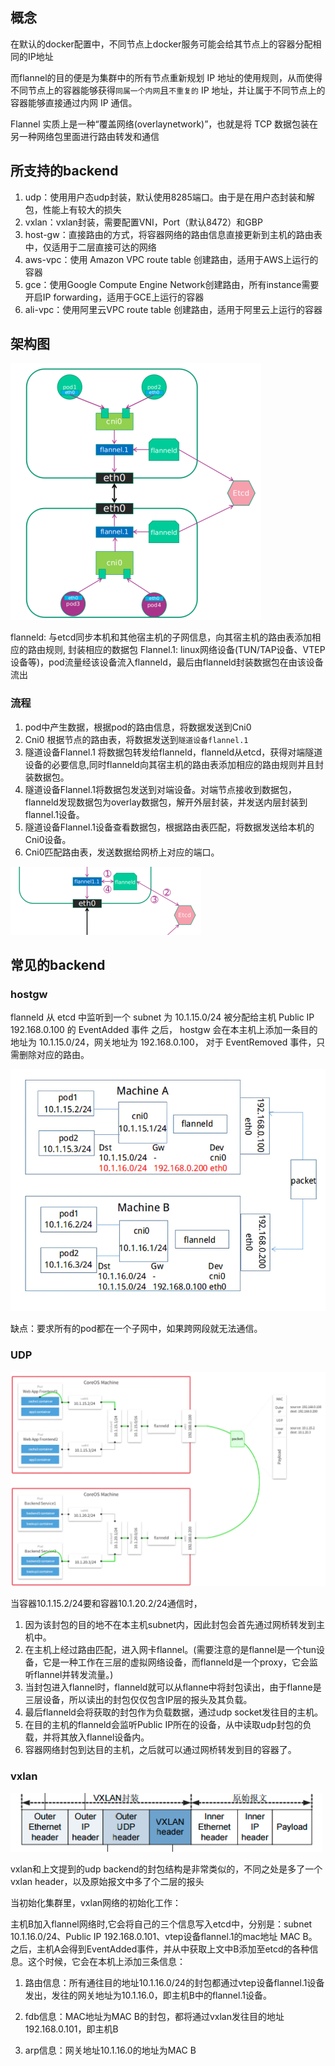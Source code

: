 ## 概念
在默认的docker配置中，不同节点上docker服务可能会给其节点上的容器分配相同的IP地址

而flannel的目的便是为集群中的所有节点重新规划 IP 地址的使用规则，从而使得不同节点上的容器能够获得`同属一个内网`且`不重复的` IP 地址，并让属于不同节点上的容器能够直接通过内网 IP 通信。

Flannel 实质上是一种“覆盖网络(overlaynetwork)”，也就是将 TCP 数据包装在另一种网络包里面进行路由转发和通信

## 所支持的backend
1. udp：使用用户态udp封装，默认使用8285端口。由于是在用户态封装和解包，性能上有较大的损失
2. vxlan：vxlan封装，需要配置VNI，Port（默认8472）和GBP
3. host-gw：直接路由的方式，将容器网络的路由信息直接更新到主机的路由表中，仅适用于二层直接可达的网络
4. aws-vpc：使用 Amazon VPC route table 创建路由，适用于AWS上运行的容器
5. gce：使用Google Compute Engine Network创建路由，所有instance需要开启IP forwarding，适用于GCE上运行的容器
6. ali-vpc：使用阿里云VPC route table 创建路由，适用于阿里云上运行的容器

## 架构图
![](flannel-1.png)

flanneld: 与etcd同步本机和其他宿主机的子网信息，向其宿主机的路由表添加相应的路由规则, 封装相应的数据包
Flannel.1: linux网络设备(TUN/TAP设备、VTEP设备等)，pod流量经该设备流入flanneld，最后由flanneld封装数据包在由该设备流出

### 流程
1. pod中产生数据，根据pod的路由信息，将数据发送到Cni0
2. Cni0 根据节点的路由表，将数据发送到`隧道设备flannel.1`
3. 隧道设备Flannel.1 将数据包转发给flanneld，flanneld从etcd，获得对端隧道设备的必要信息,同时flanneld向其宿主机的路由表添加相应的路由规则并且封装数据包。
4. 隧道设备Flannel.1将数据包发送到对端设备。对端节点接收到数据包，flanneld发现数据包为overlay数据包，解开外层封装，并发送内层封装到flannel.1设备。
5. 隧道设备Flannel.1设备查看数据包，根据路由表匹配，将数据发送给本机的Cni0设备。
6. Cni0匹配路由表，发送数据给网桥上对应的端口。

![](flannel-3.png)

## 常见的backend

### hostgw
flanneld 从 etcd 中监听到一个  subnet 为 10.1.15.0/24 被分配给主机 Public IP 192.168.0.100 的 EventAdded 事件 之后，
hostgw 会在本主机上添加一条目的地址为 10.1.15.0/24，网关地址为 192.168.0.100，
对于 EventRemoved 事件，只需删除对应的路由。

![](hostgw.pnd.png)

缺点：要求所有的pod都在一个子网中，如果跨网段就无法通信。

### UDP
![](Upd.png)

当容器10.1.15.2/24要和容器10.1.20.2/24通信时，

1. 因为该封包的目的地不在本主机subnet内，因此封包会首先通过网桥转发到主机中。
2. 在主机上经过路由匹配，进入网卡flannel。(需要注意的是flannel是一个tun设备，它是一种工作在三层的虚拟网络设备，而flanneld是一个proxy，它会监听flannel并转发流量。)
3. 当封包进入flannel时，flanneld就可以从flanne中将封包读出，由于flanne是三层设备，所以读出的封包仅仅包含IP层的报头及其负载。
4. 最后flanneld会将获取的封包作为负载数据，通过udp socket发往目的主机。
5. 在目的主机的flanneld会监听Public IP所在的设备，从中读取udp封包的负载，并将其放入flannel设备内。
6. 容器网络封包到达目的主机，之后就可以通过网桥转发到目的容器了。

### vxlan
![](vxlan.png)

vxlan和上文提到的udp backend的封包结构是非常类似的，不同之处是多了一个vxlan header，以及原始报文中多了个二层的报头

当初始化集群里，vxlan网络的初始化工作：

主机B加入flannel网络时,它会将自己的三个信息写入etcd中，分别是：subnet 10.1.16.0/24、Public IP 192.168.0.101、vtep设备flannel.1的mac地址 MAC B。之后，主机A会得到EventAdded事件，并从中获取上文中B添加至etcd的各种信息。这个时候，它会在本机上添加三条信息：

1) 路由信息：所有通往目的地址10.1.16.0/24的封包都通过vtep设备flannel.1设备发出，发往的网关地址为10.1.16.0，即主机B中的flannel.1设备。

2) fdb信息：MAC地址为MAC B的封包，都将通过vxlan发往目的地址192.168.0.101，即主机B

3) arp信息：网关地址10.1.16.0的地址为MAC B